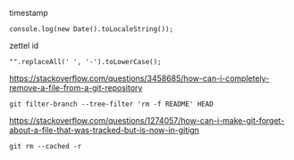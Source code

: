 
timestamp

	console.log(new Date().toLocaleString());

zettel id

	"".replaceAll(' ', '-').toLowerCase();


https://stackoverflow.com/questions/3458685/how-can-i-completely-remove-a-file-from-a-git-repository

```
git filter-branch --tree-filter 'rm -f README' HEAD
```

https://stackoverflow.com/questions/1274057/how-can-i-make-git-forget-about-a-file-that-was-tracked-but-is-now-in-gitign

	git rm --cached -r